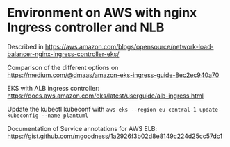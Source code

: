 # Environment on AWS with nginx Ingress controller and NLB

Described in https://aws.amazon.com/blogs/opensource/network-load-balancer-nginx-ingress-controller-eks/

Comparison of the different options on https://medium.com/@dmaas/amazon-eks-ingress-guide-8ec2ec940a70

EKS with ALB ingress controller: https://docs.aws.amazon.com/eks/latest/userguide/alb-ingress.html

Update the kubectl kubeconf with `aws eks --region eu-central-1 update-kubeconfig --name plantuml`

Documentation of Service annotations for AWS ELB: https://gist.github.com/mgoodness/1a2926f3b02d8e8149c224d25cc57dc1
